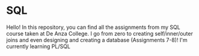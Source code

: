 # SQL
Hello!
In this repository, you can find all the assignments from my SQL course taken at De Anza College.
I go from zero to creating self/inner/outer joins and even designing and creating a database (Assignments 7-8)!
I'm currently learning PL/SQL
